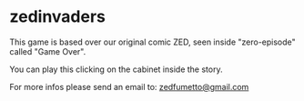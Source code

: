 zedinvaders
===========

This game is based over our original comic ZED, seen inside "zero-episode" called "Game Over".

You can play this clicking on the cabinet inside the story.

For more infos please send an email to: zedfumetto@gmail.com
